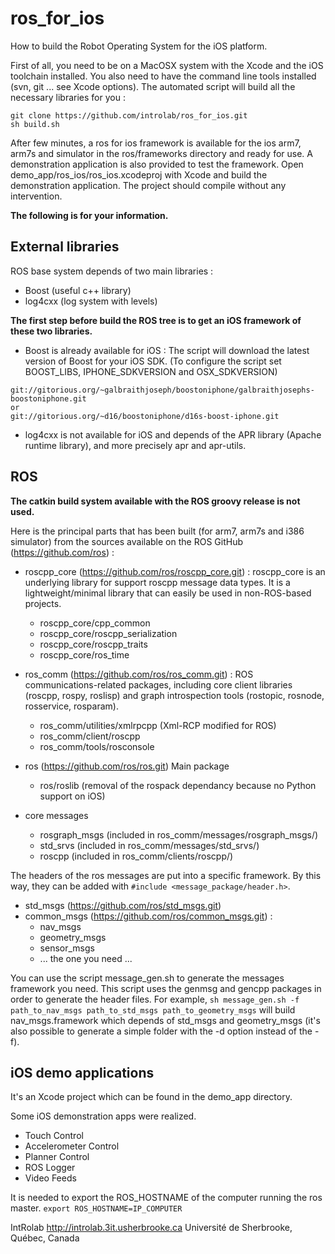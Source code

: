 ros_for_ios
===========

How to build the Robot Operating System for the iOS platform.

First of all, you need to be on a MacOSX system with the Xcode and the iOS toolchain
installed. You also need to have the command line tools installed (svn,
 git ... see Xcode options). The automated script will build all the necessary 
 libraries for you :

```
git clone https://github.com/introlab/ros_for_ios.git
sh build.sh
```

After few minutes, a ros for ios framework is available for the ios arm7, arm7s and
simulator in the ros/frameworks directory and ready for use. A demonstration 
application is also provided to test the framework. Open demo_app/ros_ios/ros_ios.xcodeproj with Xcode and 
build the demonstration application. The project should compile without any intervention.

**The following is for your information.**

External libraries
------------------

ROS base system depends of two main libraries :
* Boost (useful c++ library)
* log4cxx (log system with levels)

**The first step before build the ROS tree is to get an iOS framework of these
two libraries.**

* Boost is already available for iOS :
The script will download the latest version of Boost for your iOS SDK.
(To configure the script set BOOST_LIBS, IPHONE_SDKVERSION and OSX_SDKVERSION)

```
git://gitorious.org/~galbraithjoseph/boostoniphone/galbraithjosephs-boostoniphone.git
or
git://gitorious.org/~d16/boostoniphone/d16s-boost-iphone.git
```
 
* log4cxx is not available for iOS and depends of the APR library (Apache
runtime library), and more precisely apr and apr-utils.


ROS
---

**The catkin build system available with the ROS groovy release is not used.**

Here is the principal parts that has been built (for arm7, arm7s and i386
simulator) from the sources available on the ROS GitHub 
(https://github.com/ros) :

* roscpp_core (https://github.com/ros/roscpp_core.git) :
roscpp_core is an underlying library for support roscpp message data types. It is a 
lightweight/minimal library that can easily be used in non-ROS-based projects.
	- roscpp_core/cpp_common
	- roscpp_core/roscpp_serialization
	- roscpp_core/roscpp_traits
	- roscpp_core/ros_time

* ros_comm (https://github.com/ros/ros_comm.git) :
ROS communications-related packages, including core client libraries (roscpp, rospy,
roslisp) and graph introspection tools (rostopic, rosnode, rosservice, rosparam).
    - ros_comm/utilities/xmlrpcpp (Xml-RCP modified for ROS)
    - ros_comm/client/roscpp
    - ros_comm/tools/rosconsole

* ros (https://github.com/ros/ros.git)
Main package
    - ros/roslib (removal of the rospack dependancy because no Python support
        on iOS)

* core messages
    - rosgraph_msgs (included in ros_comm/messages/rosgraph_msgs/)
    - std_srvs (included in ros_comm/messages/std_srvs/)
    - roscpp (included in ros_comm/clients/roscpp/)

The headers of the ros messages are put into a specific framework. By this way, they
can be added with `#include <message_package/header.h>`.

- std_msgs (https://github.com/ros/std_msgs.git)
- common_msgs (https://github.com/ros/common_msgs.git) :
    - nav_msgs
    - geometry_msgs
    - sensor_msgs
    - ... the one you need ...

You can use the script message_gen.sh to generate the messages framework you need.
This script uses the genmsg and gencpp packages in order to generate the header files.
For example,
`sh message_gen.sh -f path_to_nav_msgs path_to_std_msgs path_to_geometry_msgs`
will build nav_msgs.framework which depends of std_msgs and geometry_msgs (it's also 
possible to generate a simple folder with the -d option instead of the -f).

iOS demo applications
---------------------

It's an Xcode project which can be found in the demo_app directory.

Some iOS demonstration apps were realized.

- Touch Control
- Accelerometer Control
- Planner Control
- ROS Logger
- Video Feeds

It is needed to export the ROS_HOSTNAME of the computer running the ros master.
`export ROS_HOSTNAME=IP_COMPUTER`
 
IntRolab
http://introlab.3it.usherbrooke.ca
Université de Sherbrooke, Québec, Canada
